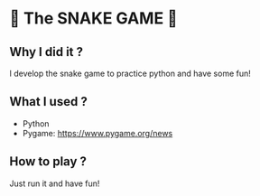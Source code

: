 # 🐍 The SNAKE GAME 🐍

## Why I did it ?
I develop the snake game to practice python and have some fun!

## What I used ?
  - Python
  - Pygame: https://www.pygame.org/news

## How to play ?

Just run it and have fun!
